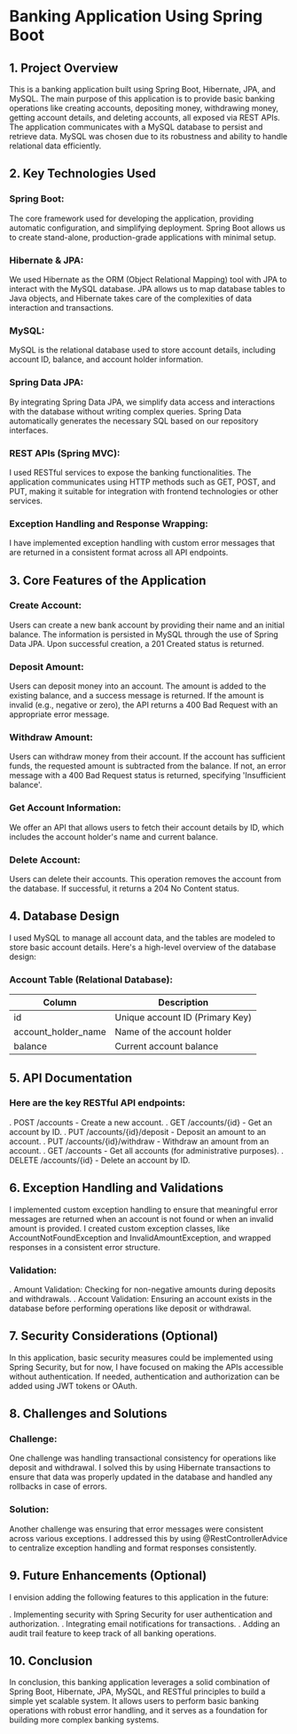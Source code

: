 ﻿# Banking Application Using Spring Boot

## 1. Project Overview
This is a banking application built using Spring Boot, Hibernate, JPA, and MySQL. The main purpose of this application is to provide basic banking operations like creating accounts, depositing money, withdrawing money, getting account details, and deleting accounts, all exposed via REST APIs. The application communicates with a MySQL database to persist and retrieve data. MySQL was chosen due to its robustness and ability to handle relational data efficiently.

## 2. Key Technologies Used

### Spring Boot:
The core framework used for developing the application, providing automatic configuration, and simplifying deployment. Spring Boot allows us to create stand-alone, production-grade applications with minimal setup.

### Hibernate & JPA:
We used Hibernate as the ORM (Object Relational Mapping) tool with JPA to interact with the MySQL database. JPA allows us to map database tables to Java objects, and Hibernate takes care of the complexities of data interaction and transactions.

### MySQL:
MySQL is the relational database used to store account details, including account ID, balance, and account holder information.

### Spring Data JPA:
By integrating Spring Data JPA, we simplify data access and interactions with the database without writing complex queries. Spring Data automatically generates the necessary SQL based on our repository interfaces.

### REST APIs (Spring MVC):
I used RESTful services to expose the banking functionalities. The application communicates using HTTP methods such as GET, POST, and PUT, making it suitable for integration with frontend technologies or other services.

### Exception Handling and Response Wrapping:
I have implemented exception handling with custom error messages that are returned in a consistent format across all API endpoints.

## 3. Core Features of the Application

### Create Account:
Users can create a new bank account by providing their name and an initial balance. The information is persisted in MySQL through the use of Spring Data JPA. Upon successful creation, a 201 Created status is returned.

### Deposit Amount:
Users can deposit money into an account. The amount is added to the existing balance, and a success message is returned. If the amount is invalid (e.g., negative or zero), the API returns a 400 Bad Request with an appropriate error message.

### Withdraw Amount:
Users can withdraw money from their account. If the account has sufficient funds, the requested amount is subtracted from the balance. If not, an error message with a 400 Bad Request status is returned, specifying 'Insufficient balance'.

### Get Account Information:
We offer an API that allows users to fetch their account details by ID, which includes the account holder's name and current balance.

### Delete Account:
Users can delete their accounts. This operation removes the account from the database. If successful, it returns a 204 No Content status.

## 4. Database Design

I used MySQL to manage all account data, and the tables are modeled to store basic account details. Here's a high-level overview of the database design:

### Account Table (Relational Database):
| Column               | Description                       |
|----------------------|-----------------------------------|
| id                   | Unique account ID (Primary Key)   |
| account_holder_name  | Name of the account holder        |
| balance              | Current account balance           |


## 5. API Documentation
### Here are the key RESTful API endpoints:

. POST /accounts - Create a new account.
. GET /accounts/{id} - Get an account by ID.
. PUT /accounts/{id}/deposit - Deposit an amount to an account.
. PUT /accounts/{id}/withdraw - Withdraw an amount from an account.
. GET /accounts - Get all accounts (for administrative purposes).
. DELETE /accounts/{id} - Delete an account by ID.

## 6. Exception Handling and Validations
I implemented custom exception handling to ensure that meaningful error messages are returned when an account is not found or when an invalid amount is provided. I created custom exception classes, like AccountNotFoundException and InvalidAmountException, and wrapped responses in a consistent error structure.
### Validation:
. Amount Validation: Checking for non-negative amounts during deposits and withdrawals.
. Account Validation: Ensuring an account exists in the database before performing operations like deposit or withdrawal.

## 7. Security Considerations (Optional)
In this application, basic security measures could be implemented using Spring Security, but for now, I have focused on making the APIs accessible without authentication. If needed, authentication and authorization can be added using JWT tokens or OAuth.

## 8. Challenges and Solutions
### Challenge:
One challenge was handling transactional consistency for operations like deposit and withdrawal. I solved this by using Hibernate transactions to ensure that data was properly updated in the database and handled any rollbacks in case of errors.

### Solution:
Another challenge was ensuring that error messages were consistent across various exceptions. I addressed this by using @RestControllerAdvice to centralize exception handling and format responses consistently.

## 9. Future Enhancements (Optional)
I envision adding the following features to this application in the future:

. Implementing security with Spring Security for user authentication and authorization.
. Integrating email notifications for transactions.
. Adding an audit trail feature to keep track of all banking operations.

## 10. Conclusion
In conclusion, this banking application leverages a solid combination of Spring Boot, Hibernate, JPA, MySQL, and RESTful principles to build a simple yet scalable system. It allows users to perform basic banking operations with robust error handling, and it serves as a foundation for building more complex banking systems.
